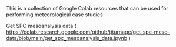 This is a collection of Google Colab resources that can be used for performing meteorological case studies

Get SPC mesoanalysis data ( https://colab.research.google.com/github/tjturnage/get-spc-meso-data/blob/main/get_spc_mesoanalysis_data.ipynb )

